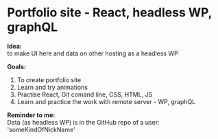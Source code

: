 # Portfolio site - React, headless WP, graphQL

<b>Idea:</b> <br/>
  to make UI here and data on other hosting as a headless WP

<b> Goals:</b> 
  1. To create portfolio site
  2. Learn and try animations
  3. Practise React, Git comand line, CSS, HTML, JS
  4. Learn and practice the work with remote server - WP, graphQL

<b> Reminder to me:</b> <br/>
Data (as headless WP) is in the GitHub repo of a user: 'someKindOfNickName'
